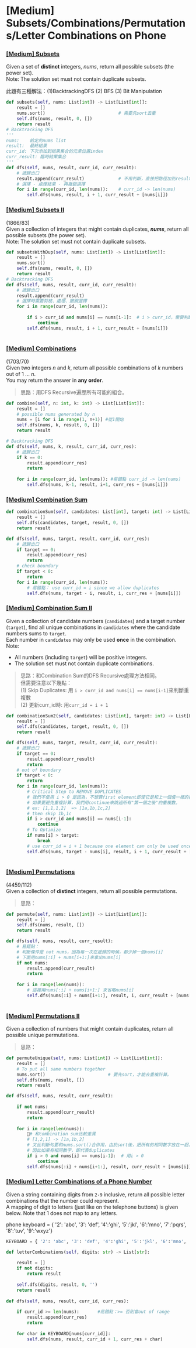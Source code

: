 # \[Medium\] Subsets/Combinations/Permutations/Letter Combinations on Phone

### [\[Medium\] Subsets](https://leetcode.com/problems/subsets/)

Given a set of **distinct** integers, _nums_, return all possible subsets \(the power set\).  
Note: The solution set must not contain duplicate subsets.

此題有三種解法：\(1\)BacktrackingDFS \(2\) BFS \(3\) Bit Manipulation

```python
def subsets(self, nums: List[int]) -> List[List[int]]:
    result = []
    nums.sort()                            # 需要先sort去重
    self.dfs(nums, result, 0, [])
    return result
# Backtracking DFS
'''
nums:    給定的nums list
result:  最終結果
curr_id: 下次添加到結果集合的元素位置index
curr_result: 臨時結果集合
'''
def dfs(self, nums, result, curr_id, curr_result):
    # 遞歸出口
    result.append(curr_result)             # 不用判斷，直接把路徑加到result
    # 選擇 - 處理結果 - 再撤銷選擇
    for i in range(curr_id, len(nums)):    # curr_id -> len(nums)
        self.dfs(nums, result, i + 1, curr_result + [nums[i]])
```

### [\[Medium\] Subsets II](https://leetcode.com/problems/subsets-ii/)

\(1866/83\)  
Given a collection of integers that might contain duplicates, _**nums**_, return all possible subsets \(the power set\).  
Note: The solution set must not contain duplicate subsets.

```python
def subsetsWithDup(self, nums: List[int]) -> List[List[int]]:
    result = []
    nums.sort()
    self.dfs(nums, result, 0, [])
    return result
# Backtracking DFS
def dfs(self, nums, result, curr_id, curr_result):
    # 遞歸出口
    result.append(curr_result)
    # 選擇時需要剪枝、處理、撤銷選擇
    for i in range(curr_id, len(nums)):
        
        if i > curr_id and nums[i] == nums[i-1]:  # i > curr_id，需要判斷Duplicates
            continue
        self.dfs(nums, result, i + 1, curr_result + [nums[i]])
                
```

### [\[Medium\] Combinations](https://leetcode.com/problems/combinations/)

\(1703/70\)  
Given two integers _n_ and _k_, return all possible combinations of _k_ numbers out of 1 ... _n_.  
You may return the answer in **any order**.

> 思路：用DFS Recursive遍歷所有可能的組合。

```python
def combine(self, n: int, k: int) -> List[List[int]]:
    result = []
    # possible nums generated by n
    nums = [i for i in range(1, n+1)] #從1開始
    self.dfs(nums, k, result, 0, [])
    return result

# Backtracking DFS 
def dfs(self, nums, k, result, curr_id, curr_res):
    # 遞歸出口
    if k == 0:
        result.append(curr_res)
        return
        
    for i in range(curr_id, len(nums)): #易錯點 curr_id -> len(nums)
        self.dfs(nums, k-1, result, i+1, curr_res + [nums[i]])
```

### [\[Medium\] Combination Sum](https://leetcode.com/problems/combination-sum/)

```python
def combinationSum(self, candidates: List[int], target: int) -> List[List[int]]:
    result = []
    self.dfs(candidates, target, result, 0, [])
    return result

def dfs(self, nums, target, result, curr_id, curr_res):
    # 遞歸出口
    if target == 0:
        result.append(curr_res)
        return
    # check boundary
    if target < 0:
        return 
    for i in range(curr_id, len(nums)):
        # 易錯點： use curr_id = i since we allow duplicates
        self.dfs(nums, target - i, result, i, curr_res + [nums[i]])
```

### [\[Medium\] Combination Sum II](https://leetcode.com/problems/combination-sum-ii/)

Given a collection of candidate numbers \(`candidates`\) and a target number \(`target`\), find all unique combinations in `candidates` where the candidate numbers sums to `target`.  
Each number in `candidates` may only be used **once** in the combination.  
Note:

* All numbers \(including `target`\) will be positive integers.
* The solution set must not contain duplicate combinations.

> 思路：和Combination Sum的DFS Recursive處理方法相同。  
> 但需要注意以下幾點：  
> \(1\) Skip Duplicates: 用 `i > curr_id and nums[i] == nums[i-1]`來判斷重複數  
> \(2\) 更新curr\_id時: 用`curr_id = i + 1`

```python
def combinationSum2(self, candidates: List[int], target: int) -> List[List[int]]:
    result = []
    self.dfs(candidates, target, result, 0, [])
    return result

def dfs(self, nums, target, result, curr_id, curr_result):
    # 遞歸出口
    if target == 0:
        result.append(curr_result)
        return
    # out of boundary
    if target < 0:
        return
    for i in range(curr_id, len(nums)): 
        # Critical Step to REMOVE DUPLICATES
        # 我們不使用 i > 0 是因為，不想算first element即使它是和上一個值一樣的數。
        # 如果要避免重複計算，我們用continue來跳過所有"第一個之後"的重複數。
        # ex: [1,1,1,2]  => [1a,1b,1c,2]
        # then skip 1b,1c 
        if i > curr_id and nums[i] == nums[i-1]:
            continue
        # To Optimize
        if nums[i] > target:
            break
        # use curr_id = i + 1 because one element can only be used once
        self.dfs(nums, target - nums[i], result, i + 1, curr_result + [nums[i]])
        
```

### [\[Medium\] Permutations](https://leetcode.com/problems/permutations/)

\(4459/112\)  
Given a collection of **distinct** integers, return all possible permutations.

> 思路：

```python
def permute(self, nums: List[int]) -> List[List[int]]:
    result = []
    self.dfs(nums, result, [])
    return result

def dfs(self, nums, result, curr_result):
    # 易錯點：
    # 判斷條件是 not nums，因為每一次在遞歸的時候，都少掉一個nums[i]
    # 下面用nums[:i] + nums[i+1:]來拿出nums[i]
    if not nums:
        result.append(curr_result)
        return
        
    for i in range(len(nums)):
        # 這裡用nums[:i] + nums[i+1:] 來省略nums[i]
        self.dfs(nums[:i] + nums[i+1:], result, i, curr_result + [nums[i]])
        
```

### [\[Medium\] Permutations II](https://leetcode.com/problems/permutations-ii/)

Given a collection of numbers that might contain duplicates, return all possible unique permutations.

> 思路：

```python
def permuteUnique(self, nums: List[int]) -> List[List[int]]:
    result = []
    # To put all same numbers together
    nums.sort()                        # 要先sort，才能去重複計算。
    self.dfs(nums, result, [])
    return result

def dfs(self, nums, result, curr_result):
    
    if not nums:
        result.append(curr_result)
        return
    
    for i in range(len(nums)):
        # 和combination sum比較差異
        # [1,2,1] -> [1a,1b,2]
        # 又此判斷句要和nums.sort()合併用，由於sort後，把所有的相同數字放在一起，
        # 因此如果有相同數字，即代表duplicates
        if i > 0 and nums[i] == nums[i-1]:  # 用i > 0
            continue
        self.dfs(nums[:i] + nums[i+1:], result, curr_result + [nums[i]])
```

### [\[Medium\] Letter Combinations of a Phone Number](https://leetcode.com/problems/letter-combinations-of-a-phone-number/)

Given a string containing digits from `2-9` inclusive, return all possible letter combinations that the number could represent.  
A mapping of digit to letters \(just like on the telephone buttons\) is given below. Note that 1 does not map to any letters.  
  
phone keyboard = { '2': 'abc', '3': 'def', '4':'ghi', '5':'jkl', '6':'mno', '7':'pqrs', '8':'tuv', '9':'wxyz'}

```python
KEYBOARD = { '2': 'abc', '3': 'def', '4':'ghi', '5':'jkl', '6':'mno', '7':'pqrs', '8':'tuv', '9':'wxyz'}

def letterCombinations(self, digits: str) -> List[str]:
    
    result = []
    if not digits:
        return result
    
    self.dfs(digits, result, 0, '')
    return result
    
def dfs(self, nums, result, curr_id, curr_res):
    
    if curr_id >= len(nums):       #易錯點：>= 否則會out of range
        result.append(curr_res)
        return
    
    for char in KEYBOARD[nums[curr_id]]:
        self.dfs(nums, result, curr_id + 1, curr_res + char)
```

